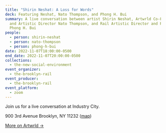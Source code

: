 ```yaml
---
title: "Shirin Neshat: A Loss for Words"
deck: Featuring Neshat, Nato Thompson, and Phong H. Bui
summary: A live conversation between artist Shirin Neshat, Artwrld Co-Founder
  and Artistic Director Nato Thompson, and Rail Artistic Director and Publisher
  Phong H. Bui
people:
  - person: shirin-neshat
  - person: nato-thompson
  - person: phong-h-bui
date: 2022-11-07T18:00:00-0500
end_date: 2022-11-07T20:00:00-0500
collections:
  - the-new-social-environment
event_organizer:
  - the-brooklyn-rail
event_producer:
  - the-brooklyn-rail
event_platform:
  - zoom
---
```

J﻿oin us for a live conversation at Industry City.

900 3rd Avenue
Brooklyn, NY 11232
([map](https://goo.gl/maps/eQR5FBQjUjdDeAWK9))

[M﻿ore on Artwrld →](https://www.artwrld.com/)